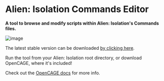 # Alien: Isolation Commands Editor

**A tool to browse and modify scripts within Alien: Isolation's Commands files.**

![image](https://github.com/user-attachments/assets/ca04b8f2-f4d9-472c-81e6-d6b4f1a3a6f8)

The latest stable version can be downloaded [by clicking here](https://github.com/OpenCAGE/CommandsEditor/raw/master/Build/CommandsEditor.exe).

Run the tool from your Alien: Isolation root directory, or download OpenCAGE, where it's included!

Check out the [OpenCAGE docs](https://opencage.co.uk/docs/) for more info.
